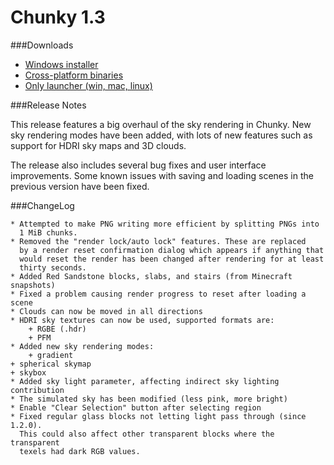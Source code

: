 Chunky 1.3
============

###Downloads

* [Windows installer](https://launchpad.net/chunky/1.3/1.3/+download/Chunky-1.3.exe)
* [Cross-platform binaries](https://launchpad.net/chunky/1.3/1.3/+download/Chunky-1.3.zip)
* [Only launcher (win, mac, linux)](http://chunkyupdate.llbit.se/ChunkyLauncher.jar)

###Release Notes

This release features a big overhaul of the sky rendering in Chunky. New sky
rendering modes have been added, with lots of new features such as support for
HDRI sky maps and 3D clouds.

The release also includes several bug fixes and user interface improvements.
Some known issues with saving and loading scenes in the previous version have
been fixed.


###ChangeLog

    * Attempted to make PNG writing more efficient by splitting PNGs into
      1 MiB chunks.
    * Removed the "render lock/auto lock" features. These are replaced
      by a render reset confirmation dialog which appears if anything that
      would reset the render has been changed after rendering for at least
      thirty seconds.
    * Added Red Sandstone blocks, slabs, and stairs (from Minecraft snapshots)
    * Fixed a problem causing render progress to reset after loading a scene
    * Clouds can now be moved in all directions
    * HDRI sky textures can now be used, supported formats are:
        + RGBE (.hdr)
        + PFM
    * Added new sky rendering modes:
        + gradient
	+ spherical skymap
	+ skybox
    * Added sky light parameter, affecting indirect sky lighting contribution
    * The simulated sky has been modified (less pink, more bright)
    * Enable "Clear Selection" button after selecting region
    * Fixed regular glass blocks not letting light pass through (since 1.2.0).
      This could also affect other transparent blocks where the transparent
      texels had dark RGB values.
